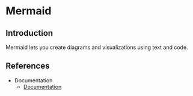 
# Mermaid 
## Introduction
Mermaid lets you create diagrams and visualizations using text and code.

## References
* Documentation
  * [Documentation](https://mermaid-js.github.io/mermaid/#/README)